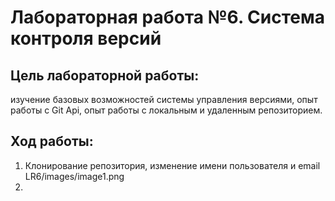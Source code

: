# Лабораторная работа №6. Система контроля версий
## Цель лабораторной работы:
изучение базовых возможностей системы управления версиями, опыт работы с Git Api, опыт работы с локальным и удаленным репозиторием.
## Ход работы:
1. Клонирование репозитория, изменение имени пользователя и email
LR6/images/image1.png
2. 


